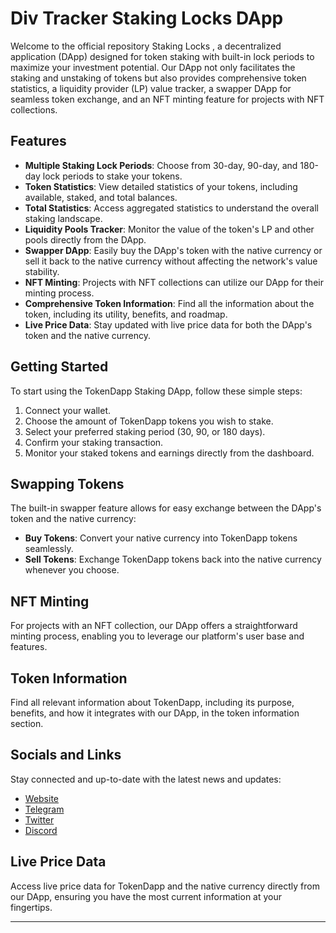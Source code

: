 # Div Tracker Staking Locks DApp

Welcome to the official repository Staking Locks , a decentralized application (DApp) designed for token staking with built-in lock periods to maximize your investment potential. Our DApp not only facilitates the staking and unstaking of tokens but also provides comprehensive token statistics, a liquidity provider (LP) value tracker, a swapper DApp for seamless token exchange, and an NFT minting feature for projects with NFT collections.

## Features

- **Multiple Staking Lock Periods**: Choose from 30-day, 90-day, and 180-day lock periods to stake your tokens.
- **Token Statistics**: View detailed statistics of your tokens, including available, staked, and total balances.
- **Total Statistics**: Access aggregated statistics to understand the overall staking landscape.
- **Liquidity Pools Tracker**: Monitor the value of the token's LP and other pools directly from the DApp.
- **Swapper DApp**: Easily buy the DApp's token with the native currency or sell it back to the native currency without affecting the network's value stability.
- **NFT Minting**: Projects with NFT collections can utilize our DApp for their minting process.
- **Comprehensive Token Information**: Find all the information about the token, including its utility, benefits, and roadmap.
- **Live Price Data**: Stay updated with live price data for both the DApp's token and the native currency.

## Getting Started

To start using the TokenDapp Staking DApp, follow these simple steps:

1. Connect your wallet.
2. Choose the amount of TokenDapp tokens you wish to stake.
3. Select your preferred staking period (30, 90, or 180 days).
4. Confirm your staking transaction.
5. Monitor your staked tokens and earnings directly from the dashboard.

## Swapping Tokens

The built-in swapper feature allows for easy exchange between the DApp's token and the native currency:

- **Buy Tokens**: Convert your native currency into TokenDapp tokens seamlessly.
- **Sell Tokens**: Exchange TokenDapp tokens back into the native currency whenever you choose.

## NFT Minting

For projects with an NFT collection, our DApp offers a straightforward minting process, enabling you to leverage our platform's user base and features.

## Token Information

Find all relevant information about TokenDapp, including its purpose, benefits, and how it integrates with our DApp, in the token information section.

## Socials and Links

Stay connected and up-to-date with the latest news and updates:

- [Website](#)
- [Telegram](#)
- [Twitter](#)
- [Discord](#)

## Live Price Data

Access live price data for TokenDapp and the native currency directly from our DApp, ensuring you have the most current information at your fingertips.

---


